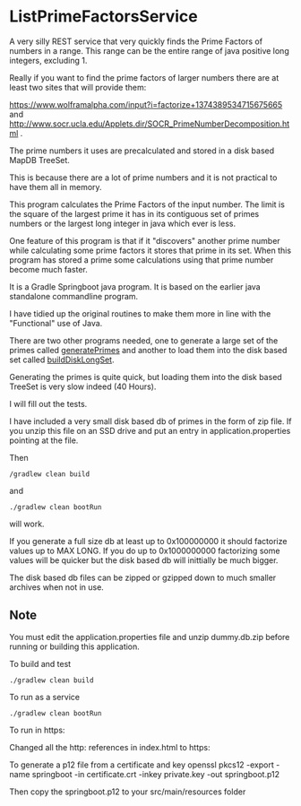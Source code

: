 # ListPrimeFactorsService

A very silly REST service that very quickly finds the Prime Factors of numbers in a range. This range can be the entire range of java positive long integers, excluding 1. 

Really if you want to find the prime factors of larger numbers there are at least two sites that will provide them: 

https://www.wolframalpha.com/input?i=factorize+1374389534715675665 and http://www.socr.ucla.edu/Applets.dir/SOCR_PrimeNumberDecomposition.html .

The prime numbers it uses are precalculated and stored in a disk based MapDB TreeSet.

This is because there are a lot of prime numbers and it is not practical to have them all in memory.

This program calculates the Prime Factors of the input number. The limit is the square of the largest prime it has in its contiguous set of primes numbers or the largest long integer in java which ever is less.

One feature of this program is that if it "discovers" another prime number while calculating some prime factors it stores that prime in its set. When this program has stored a prime some calculations using that prime number become much faster.

It is a Gradle Springboot java program. It is based on the earlier java standalone commandline program.

I have tidied up the original routines to make them more in line with the "Functional" use of Java.

There are two other programs needed, one to generate a large set of the primes called [generatePrimes](https://github.com/matthewvcarey1/generatePrimes) and another to load them into the disk based set called [buildDiskLongSet](https://github.com/matthewvcarey1/BuildDiskLongSet). 

Generating the primes is quite quick, but loading them into the disk based TreeSet is very slow indeed (40 Hours).

I will fill out the tests.

I have included a very small disk based db of primes in the form of zip file. If you unzip this file on an SSD drive and put an entry in application.properties pointing at the file. 

Then 
```
/gradlew clean build
```
 and 
``` 
./gradlew clean bootRun
```
will work.

If you generate a full size db at least up to 0x100000000 it should factorize values up to MAX LONG. If you do up to 0x1000000000 factorizing some values will be quicker but the disk based db will inittially be much bigger.

The disk based db files can be zipped or gzipped down to much smaller archives when not in use.

## Note

You must edit the application.properties file and unzip dummy.db.zip before running or building this application.


To build and test
```
./gradlew clean build
```

To run as a service
```
./gradlew clean bootRun
```

To run in https:

Changed all the http: references in index.html to https:

To generate a p12 file from a certificate and key
 openssl pkcs12 -export -name springboot -in certificate.crt -inkey private.key -out springboot.p12 

Then copy the springboot.p12 to your src/main/resources folder